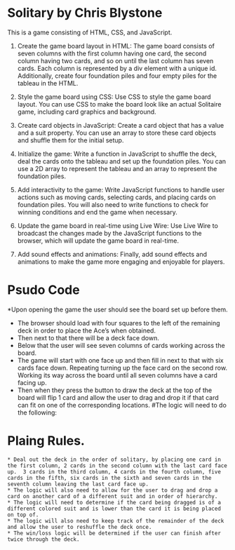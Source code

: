 # Solitary by Chris Blystone

This is a game consisting of HTML, CSS, and JavaScript.

1. Create the game board layout in HTML: The game board consists of seven columns with the first column having one card, the second column having two cards, and so on until the last column has seven cards. Each column is represented by a div element with a unique id. Additionally, create four foundation piles and four empty piles for the tableau in the HTML.

2. Style the game board using CSS: Use CSS to style the game board layout. You can use CSS to make the board look like an actual Solitaire game, including card graphics and background.

3. Create card objects in JavaScript: Create a card object that has a value and a suit property. You can use an array to store these card objects and shuffle them for the initial setup.

4. Initialize the game: Write a function in JavaScript to shuffle the deck, deal the cards onto the tableau and set up the foundation piles. You can use a 2D array to represent the tableau and an array to represent the foundation piles.

5. Add interactivity to the game: Write JavaScript functions to handle user actions such as moving cards, selecting cards, and placing cards on foundation piles. You will also need to write functions to check for winning conditions and end the game when necessary.

6. Update the game board in real-time using Live Wire: Use Live Wire to broadcast the changes made by the JavaScript functions to the browser, which will update the game board in real-time.

7. Add sound effects and animations: Finally, add sound effects and animations to make the game more engaging and enjoyable for players.
# Psudo Code
*Upon opening the game the user should see the board set up before them. 
* The browser should load with four squares to the left of the remaining deck in order to place the Ace’s when obtained.
* Then next to that there will be a deck face down.   
* Below that the user will see seven columns of cards working across the board.
* The game will start with one face up and then fill in next to that with six cards face down.  Repeating turning up the face card on the second row.  Working its way across the board until all seven columns have a card facing up.
* Then when they press the button to draw the deck at the top of the board will flip 1 card and allow the user to drag and drop it if that card can fit on one of the corresponding locations.
 #The logic will need to do the following:
 # Plaing Rules.
	* Deal out the deck in the order of solitary, by placing one card in the first column, 2 cards in the second column with the last card face up.  3 cards in the third column, 4 cards in the fourth column, five cards in the fifth, six cards in the sixth and seven cards in the seventh column leaving the last card face up.
	* The logic will also need to allow for the user to drag and drop a card on another card of a different suit and in order of hierarchy.
	* The logic will need to determine if the card being dragged is of a different colored suit and is lower than the card it is being placed on top of.
	* The logic will also need to keep track of the remainder of the deck and allow the user to reshuffle the deck once. 
	* The win/loss logic will be determined if the user can finish after twice through the deck.  